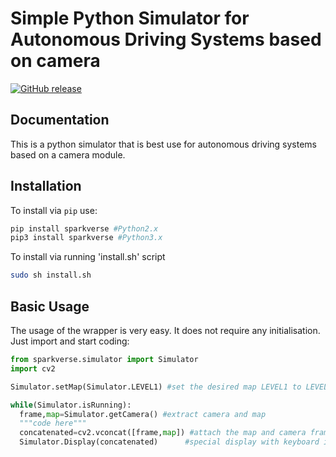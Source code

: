 # Simple Python Simulator for Autonomous Driving Systems based on camera


[![GitHub release](https://img.shields.io/github/release/phadnisvinay30/SpaceX-Python.svg)](https://github.com/Amporu/SparkVerse/releases)




## Documentation
This is a python simulator that is best use for autonomous driving systems based on a camera module.
<br>


## Installation
To install via `pip` use:
```sh
pip install sparkverse #Python2.x
pip3 install sparkverse #Python3.x

```
To install via running 'install.sh' script
```sh
sudo sh install.sh
```
## Basic Usage
The usage of the wrapper is very easy. It does not require any initialisation. Just import and start coding:
```python
from sparkverse.simulator import Simulator
import cv2

Simulator.setMap(Simulator.LEVEL1) #set the desired map LEVEL1 to LEVEL7 or input path to image file

while(Simulator.isRunning):
  frame,map=Simulator.getCamera() #extract camera and map
  """code here"""
  concatenated=cv2.vconcat([frame,map]) #attach the map and camera frame
  Simulator.Display(concatenated)      #special display with keyboard input for easy user experience
```

